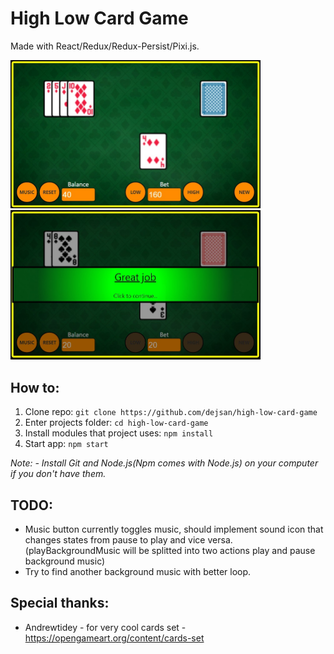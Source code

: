 # High Low Card Game

Made with React/Redux/Redux-Persist/Pixi.js.

<img width="400" alt="react pixi hi-lo card game screenshot 1" src="https://raw.githubusercontent.com/dejsan/high-low-card-game/main/public/assets/screenshots/1.jpg">
<img width="400" alt="react pixi hi-lo card game screenshot 2" src="https://raw.githubusercontent.com/dejsan/high-low-card-game/main/public/assets/screenshots/2.jpg">

## How to:

1. Clone repo: `git clone https://github.com/dejsan/high-low-card-game`
2. Enter projects folder: `cd high-low-card-game`
3. Install modules that project uses: `npm install`
4. Start app: `npm start`

*Note:*
*- Install Git and Node.js(Npm comes with Node.js) on your computer if you don't have them.*

## TODO:
- Music button currently toggles music, should implement sound icon that changes states from pause to play and vice versa. 
(playBackgroundMusic will be splitted into two actions play and pause background music)
- Try to find another background music with better loop.

## Special thanks:
- Andrewtidey - for very cool cards set - https://opengameart.org/content/cards-set


